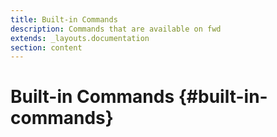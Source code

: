 ```yaml
---
title: Built-in Commands
description: Commands that are available on fwd
extends: _layouts.documentation
section: content
---
```


# Built-in Commands {#built-in-commands}

